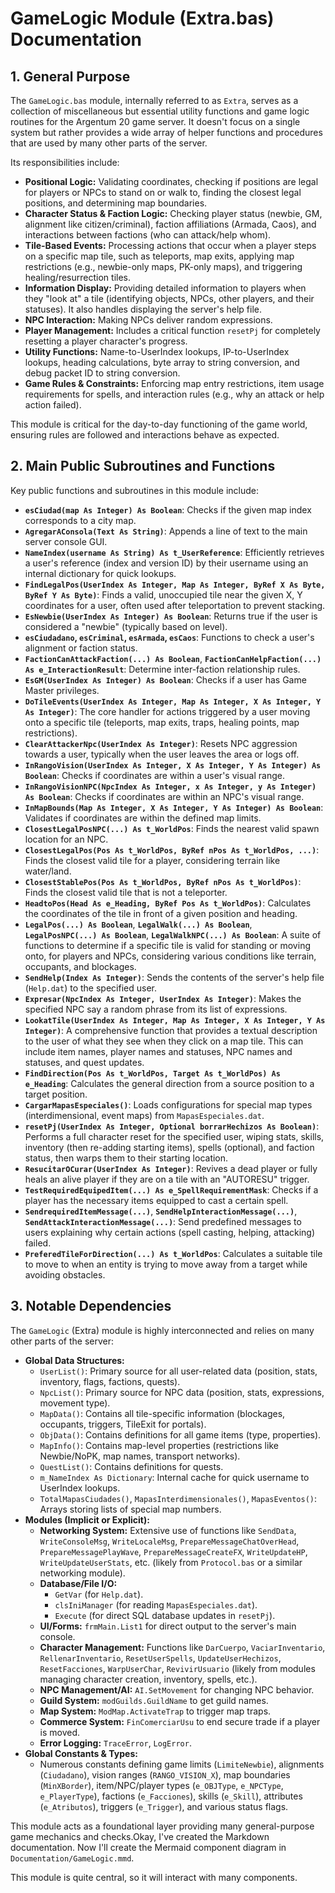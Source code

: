 # GameLogic Module (Extra.bas) Documentation

## 1. General Purpose

The `GameLogic.bas` module, internally referred to as `Extra`, serves as a collection of miscellaneous but essential utility functions and game logic routines for the Argentum 20 game server. It doesn't focus on a single system but rather provides a wide array of helper functions and procedures that are used by many other parts of the server.

Its responsibilities include:

*   **Positional Logic:** Validating coordinates, checking if positions are legal for players or NPCs to stand on or walk to, finding the closest legal positions, and determining map boundaries.
*   **Character Status & Faction Logic:** Checking player status (newbie, GM, alignment like citizen/criminal), faction affiliations (Armada, Caos), and interactions between factions (who can attack/help whom).
*   **Tile-Based Events:** Processing actions that occur when a player steps on a specific map tile, such as teleports, map exits, applying map restrictions (e.g., newbie-only maps, PK-only maps), and triggering healing/resurrection tiles.
*   **Information Display:** Providing detailed information to players when they "look at" a tile (identifying objects, NPCs, other players, and their statuses). It also handles displaying the server's help file.
*   **NPC Interaction:** Making NPCs deliver random expressions.
*   **Player Management:** Includes a critical function `resetPj` for completely resetting a player character's progress.
*   **Utility Functions:** Name-to-UserIndex lookups, IP-to-UserIndex lookups, heading calculations, byte array to string conversion, and debug packet ID to string conversion.
*   **Game Rules & Constraints:** Enforcing map entry restrictions, item usage requirements for spells, and interaction rules (e.g., why an attack or help action failed).

This module is critical for the day-to-day functioning of the game world, ensuring rules are followed and interactions behave as expected.

## 2. Main Public Subroutines and Functions

Key public functions and subroutines in this module include:

*   **`esCiudad(map As Integer) As Boolean`**: Checks if the given map index corresponds to a city map.
*   **`AgregarAConsola(Text As String)`**: Appends a line of text to the main server console GUI.
*   **`NameIndex(username As String) As t_UserReference`**: Efficiently retrieves a user's reference (index and version ID) by their username using an internal dictionary for quick lookups.
*   **`FindLegalPos(UserIndex As Integer, Map As Integer, ByRef X As Byte, ByRef Y As Byte)`**: Finds a valid, unoccupied tile near the given X, Y coordinates for a user, often used after teleportation to prevent stacking.
*   **`EsNewbie(UserIndex As Integer) As Boolean`**: Returns true if the user is considered a "newbie" (typically based on level).
*   **`esCiudadano`, `esCriminal`, `esArmada`, `esCaos`**: Functions to check a user's alignment or faction status.
*   **`FactionCanAttackFaction(...) As Boolean`**, **`FactionCanHelpFaction(...) As e_InteractionResult`**: Determine inter-faction relationship rules.
*   **`EsGM(UserIndex As Integer) As Boolean`**: Checks if a user has Game Master privileges.
*   **`DoTileEvents(UserIndex As Integer, Map As Integer, X As Integer, Y As Integer)`**: The core handler for actions triggered by a user moving onto a specific tile (teleports, map exits, traps, healing points, map restrictions).
*   **`ClearAttackerNpc(UserIndex As Integer)`**: Resets NPC aggression towards a user, typically when the user leaves the area or logs off.
*   **`InRangoVision(UserIndex As Integer, X As Integer, Y As Integer) As Boolean`**: Checks if coordinates are within a user's visual range.
*   **`InRangoVisionNPC(NpcIndex As Integer, x As Integer, y As Integer) As Boolean`**: Checks if coordinates are within an NPC's visual range.
*   **`InMapBounds(Map As Integer, X As Integer, Y As Integer) As Boolean`**: Validates if coordinates are within the defined map limits.
*   **`ClosestLegalPosNPC(...) As t_WorldPos`**: Finds the nearest valid spawn location for an NPC.
*   **`ClosestLegalPos(Pos As t_WorldPos, ByRef nPos As t_WorldPos, ...)`**: Finds the closest valid tile for a player, considering terrain like water/land.
*   **`ClosestStablePos(Pos As t_WorldPos, ByRef nPos As t_WorldPos)`**: Finds the closest valid tile that is not a teleporter.
*   **`HeadtoPos(Head As e_Heading, ByRef Pos As t_WorldPos)`**: Calculates the coordinates of the tile in front of a given position and heading.
*   **`LegalPos(...) As Boolean`**, **`LegalWalk(...) As Boolean`**, **`LegalPosNPC(...) As Boolean`**, **`LegalWalkNPC(...) As Boolean`**: A suite of functions to determine if a specific tile is valid for standing or moving onto, for players and NPCs, considering various conditions like terrain, occupants, and blockages.
*   **`SendHelp(Index As Integer)`**: Sends the contents of the server's help file (`Help.dat`) to the specified user.
*   **`Expresar(NpcIndex As Integer, UserIndex As Integer)`**: Makes the specified NPC say a random phrase from its list of expressions.
*   **`LookatTile(UserIndex As Integer, Map As Integer, X As Integer, Y As Integer)`**: A comprehensive function that provides a textual description to the user of what they see when they click on a map tile. This can include item names, player names and statuses, NPC names and statuses, and quest updates.
*   **`FindDirection(Pos As t_WorldPos, Target As t_WorldPos) As e_Heading`**: Calculates the general direction from a source position to a target position.
*   **`CargarMapasEspeciales()`**: Loads configurations for special map types (interdimensional, event maps) from `MapasEspeciales.dat`.
*   **`resetPj(UserIndex As Integer, Optional borrarHechizos As Boolean)`**: Performs a full character reset for the specified user, wiping stats, skills, inventory (then re-adding starting items), spells (optional), and faction status, then warps them to their starting location.
*   **`ResucitarOCurar(UserIndex As Integer)`**: Revives a dead player or fully heals an alive player if they are on a tile with an "AUTORESU" trigger.
*   **`TestRequiredEquipedItem(...) As e_SpellRequirementMask`**: Checks if a player has the necessary items equipped to cast a certain spell.
*   **`SendrequiredItemMessage(...)`**, **`SendHelpInteractionMessage(...)`**, **`SendAttackInteractionMessage(...)`**: Send predefined messages to users explaining why certain actions (spell casting, helping, attacking) failed.
*   **`PreferedTileForDirection(...) As t_WorldPos`**: Calculates a suitable tile to move to when an entity is trying to move away from a target while avoiding obstacles.

## 3. Notable Dependencies

The `GameLogic` (Extra) module is highly interconnected and relies on many other parts of the server:

*   **Global Data Structures:**
    *   `UserList()`: Primary source for all user-related data (position, stats, inventory, flags, factions, quests).
    *   `NpcList()`: Primary source for NPC data (position, stats, expressions, movement type).
    *   `MapData()`: Contains all tile-specific information (blockages, occupants, triggers, TileExit for portals).
    *   `ObjData()`: Contains definitions for all game items (type, properties).
    *   `MapInfo()`: Contains map-level properties (restrictions like Newbie/NoPK, map names, transport networks).
    *   `QuestList()`: Contains definitions for quests.
    *   `m_NameIndex As Dictionary`: Internal cache for quick username to UserIndex lookups.
    *   `TotalMapasCiudades()`, `MapasInterdimensionales()`, `MapasEventos()`: Arrays storing lists of special map numbers.
*   **Modules (Implicit or Explicit):**
    *   **Networking System:** Extensive use of functions like `SendData`, `WriteConsoleMsg`, `WriteLocaleMsg`, `PrepareMessageChatOverHead`, `PrepareMessagePlayWave`, `PrepareMessageCreateFX`, `WriteUpdateHP`, `WriteUpdateUserStats`, etc. (likely from `Protocol.bas` or a similar networking module).
    *   **Database/File I/O:**
        *   `GetVar` (for `Help.dat`).
        *   `clsIniManager` (for reading `MapasEspeciales.dat`).
        *   `Execute` (for direct SQL database updates in `resetPj`).
    *   **UI/Forms:** `frmMain.List1` for direct output to the server's main console.
    *   **Character Management:** Functions like `DarCuerpo`, `VaciarInventario`, `RellenarInventario`, `ResetUserSpells`, `UpdateUserHechizos`, `ResetFacciones`, `WarpUserChar`, `RevivirUsuario` (likely from modules managing character creation, inventory, spells, etc.).
    *   **NPC Management/AI:** `AI.SetMovement` for changing NPC behavior.
    *   **Guild System:** `modGuilds.GuildName` to get guild names.
    *   **Map System:** `ModMap.ActivateTrap` to trigger map traps.
    *   **Commerce System:** `FinComerciarUsu` to end secure trade if a player is moved.
    *   **Error Logging:** `TraceError`, `LogError`.
*   **Global Constants & Types:**
    *   Numerous constants defining game limits (`LimiteNewbie`), alignments (`Ciudadano`), vision ranges (`RANGO_VISION_X`), map boundaries (`MinXBorder`), item/NPC/player types (`e_OBJType`, `e_NPCType`, `e_PlayerType`), factions (`e_Facciones`), skills (`e_Skill`), attributes (`e_Atributos`), triggers (`e_Trigger`), and various status flags.

This module acts as a foundational layer providing many general-purpose game mechanics and checks.Okay, I've created the Markdown documentation. Now I'll create the Mermaid component diagram in `Documentation/GameLogic.mmd`.

This module is quite central, so it will interact with many components.
